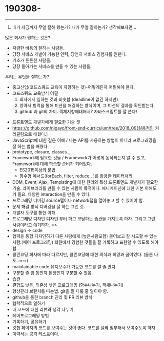 # 190308-

---

1. 내가 지금까지 무얼 잘해 왔는가? 내가 무얼 잘하는가? 생각해보자면...

많은 회사가 원하는 것은?

* 저렴한 비용의 잘하는 사람들.
* 당장 서비스 개발이 가능한 인력, 당연히 서비스 경험자를 원한다.
* 기초가 튼튼한 사람들.
* 당장 돌아가는 서비스를 만들 수 있는 사람들.

우리는 무엇을 잘하는가?

* 중고신입(코드스쿼드 교육이 지향하는 것)-어떻게든지 어필해야 한다.
* 코드스쿼드 교육방식 어필
  1. 회사에서 일하는 것과 비슷함 (deadline이 없긴 하지만)
  2. 앉아서 협력을 통해 미션을 해결하는 방식이며, 그 미션의 결과를 확인받는다.
  3. github 과 git의 차이. 객체지향에대해서? 자바스크립트를 잘 쓴다!

- 프론트엔드 개발자에게 필요한 기술 셋
 - https://github.com/nigayo/front-end-curriculum/tree/2018_09(실용적인 커리큘럼으로 배웠다.)
- JavaScript에 대한 깊은 이해 / 나는 API를 사용하는 방법이 아니라 프로그래밍을 잘 하는 법을 배웠다.
 - prototype, closure,  classes...
 - Framework에 필요한 것들 / Framework가 어떻게 동작되는지 알 수 있고, Framework에 대해 학습할 준비가 되어있다.
   - ES2015이상의 문법
   - 함수형 메서드(forEach, filter, reduce.. )를 활용한 데이터처리
 - DOM, Event, Ajax, Templating에 대한 원리와 특성
   프론트엔드 개발자가 필요한 기술. 라이브러리를 만들 수 있는 사람이 목적이다. 애니메이션에 대한 기본 이해도가 필요. 다양한 interaction을 만들 수 있다.
- 프로그래밍 디버깅
  source탭이나 network탭을 열어놓고 할 수 있어야 함.
 - 문제 해결 방식
   디버깅을 잘 하는 그런 것.
 - 개발자 도구를 통한 이해
- 프로그래밍 디자인
  디자인 부터 하고 코딩하는 습관을 가지도록 하자. 그리고 그런 사람이라고 얘기하자. =>
 - design -> code
 - 협력을 통합 디자인하기
   다른 사람에게 (높은사람포함) 물어보고 잘 시도할 수 있는 사람.(페어 프로그래밍) 학원에서 경험한 것들을 잘 기록하고 표현할 수 있도록 해야 함.
- 클린코딩
  회사에 따라 다르지만, 클린코딩에 대한 의식과 희망과 꿈이있다. (물론 나도..ㅠㅠ)
 - maintainable code
   유지보수가 가능한 코드를 짤 줄 안다.
 - 구분할 줄 암
   똥인지 된장인지 구분할 수 있음.
 - 습관
 - 결합도 낮은, 의존성 낮은 프로그래밍 (함수나누기, 객체나누기)
- 형상관리
  브랜치를 따는법. git을 잘 다룰 줄 알아야 함.
 - github을 통한 branch 관리 및 PR 리뷰 방식
- 협력적으로 일하기
 - 내 코드에 대한 리뷰와 생각 나누기
 - 페어프로그래밍 방법
 - 기록하기, 공유하기
 - 깃헙 페이지의 코드를 보여주는 것이 좋다. 코드를 살짝 첨부해서 보여주도록 하자.
 - 이력서는 공격 리스트이다.